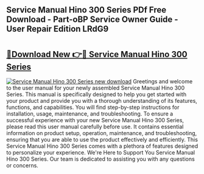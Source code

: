 ## Service Manual Hino 300 Series PDf Free Download - Part-oBP Service Owner Guide - User Repair Edition LRdG9

# <h2><a href="http://bc6923.oget.top/?id=Service+Manual+Hino+300+Series">🔗Download New 👉🔴 Service Manual Hino 300 Series</a></h2>

[![Service Manual Hino 300 Series new download](https://i.imgur.com/5g1atiW.png)](http://bc6923.oget.top/?id=Service+Manual+Hino+300+Series)
Greetings and welcome to the user manual for your newly assembled Service Manual Hino 300 Series. This manual is specifically designed to help you get started with your product and provide you with a thorough understanding of its features, functions, and capabilities. You will find step-by-step instructions for installation, usage, maintenance, and troubleshooting. To ensure a successful experience with your new Service Manual Hino 300 Series, please read this user manual carefully before use. It contains essential information on product setup, operation, maintenance, and troubleshooting, ensuring that you are able to use the product effectively and efficiently. This Service Manual Hino 300 Series comes with a plethora of features designed to personalize your experience. We're Here to Support You Service Manual Hino 300 Series. Our team is dedicated to assisting you with any questions or concerns.
